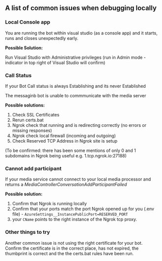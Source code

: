 
## A list of common issues when debugging locally

### Local Console app

You are running the bot within visual studio (as a console app) and it starts, runs and closes unexpectedly early.

**Possible Solution:**

Run Visual Studio with Administrative privileges (run in Admin mode - indicator in top right of Visual Studio will confirm)

### Call Status

If your Bot Call status is always Establishing and its never Established

The messaginb bot is unable to commmunicate with the media server

**Possible solutions:**

1. Check SSL Certificates
2. Rerun certs.bat
3. Ngrok check that running and is redirecting correctly (no errors or missing responses)
4. Ngrok check local firewall (incoming and outgoing)
5. Check Reserved TCP Address in Ngrok site is setup

(To be confirmed: there has been some mentions of only 0 and 1 subdomains in Ngrok being useful e.g.
1.tcp.ngrok.io:27188)

### Cannot add participant

If your media service cannot connect to your local media processor and returns a *MediaControllerConversationAddParticipantFailed*

**Possible solution:**

1. Confirm that Ngrok is running locally
2. Confirm that your ports match the port Ngrok opened up for you (.env file) - `AzureSettings__InstancePublicPort=RESERVED_PORT`
3. your `CName` points to the right instance of the Ngrok tcp proxy.

### Other things to try

Another common issue is not using the right certificate for your bot.
Confirm the certificate is in the correct place, has not expired, the thumbprint is correct and the the certs.bat rules have been run.

